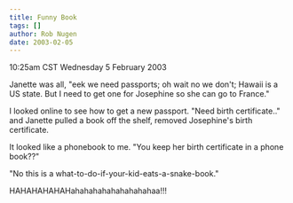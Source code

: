 ```yaml
---
title: Funny Book
tags: []
author: Rob Nugen
date: 2003-02-05
---
```


<p class=date>10:25am CST Wednesday 5 February 2003</p>

<p>Janette was all, "eek we need passports; oh wait no we don't;
Hawaii is a US state.  But I need to get one for Josephine so she can
go to France."</p>

<p>I looked online to see how to get a new passport.  "Need birth
certificate.." and Janette pulled a book off the shelf, removed
Josephine's birth certificate.</p>

<p>It looked like a phonebook to me.  "You keep her birth certificate
in a phone book??"</p>

<p>"No this is a what-to-do-if-your-kid-eats-a-snake-book."</p>

<p>HAHAHAHAHAHahahahahahahahahahaa!!!</p>
